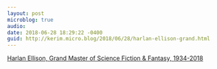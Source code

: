 ```yaml
---
layout: post
microblog: true
audio: 
date: 2018-06-28 18:29:22 -0400
guid: http://kerim.micro.blog/2018/06/28/harlan-ellison-grand.html
---
```

[Harlan Ellison, Grand Master of Science Fiction & Fantasy, 1934-2018](https://www.tor.com/2018/06/28/harlan-ellison-1934-2018-obituary/) 

